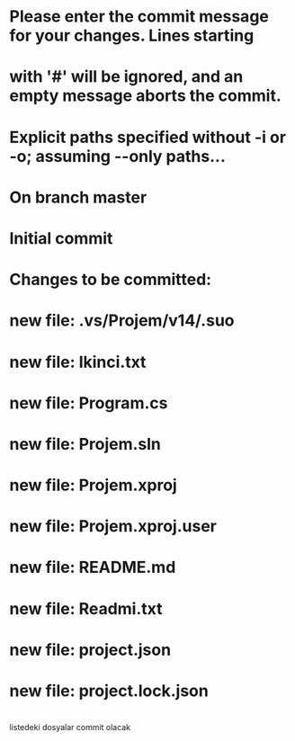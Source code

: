 ﻿
# Please enter the commit message for your changes. Lines starting
# with '#' will be ignored, and an empty message aborts the commit.
# Explicit paths specified without -i or -o; assuming --only paths...
# On branch master
#
# Initial commit
#
# Changes to be committed:
#	new file:   .vs/Projem/v14/.suo
#	new file:   Ikinci.txt
#	new file:   Program.cs
#	new file:   Projem.sln
#	new file:   Projem.xproj
#	new file:   Projem.xproj.user
#	new file:   README.md
#	new file:   Readmi.txt
#	new file:   project.json
#	new file:   project.lock.json
#
listedeki dosyalar commit olacak

